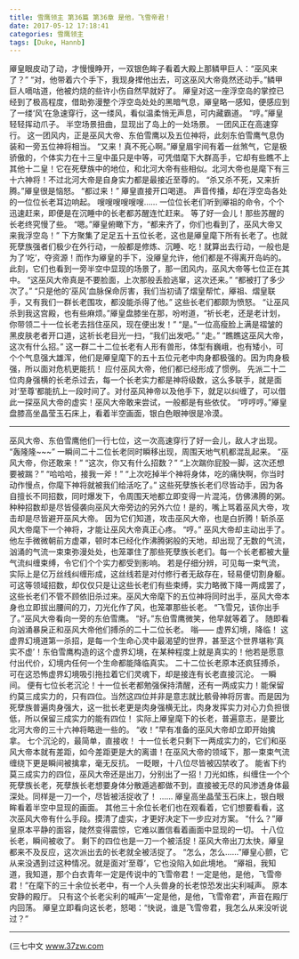```yaml
---
title: 雪鹰领主 第36篇 第36章 是他，飞雪帝君！
date: 2017-05-12 17:18:41
categories: 雪鹰领主
tags: [Duke, Hannb]
---
```


厣皇眼皮动了动，才慢慢睁开，一双银色眸子看着大殿上那鳞甲巨人：“巫风来了？”
“对，他带着六个手下，我现身撵他出去，可这巫风大帝竟然还动手。”鳞甲巨人嘀咕道，他被灼烧的些许小伤自然早就好了。
厣皇对这一座浮空岛的掌控已经到了极高程度，借助弥漫整个浮空岛处处的黑暗气息，厣皇略一感知，便感应到了一缕‘风’在急速穿行，这一缕风，看似温柔悄无声息，可内藏霸道。
“哼。”厣皇轻轻挥动爪子。
半空场景扭曲，显现出了岛上的一处场景。
一团风正在高速穿行。
这一团风内，正是巫风大帝、东伯雪鹰以及五位神将，此刻东伯雪鹰气息伪装和一旁五位神将相当。
“又来！真不死心啊。”厣皇眉宇间有着一丝煞气，它是极骄傲的，个体实力在十三皇中虽只是中等，可凭借麾下大群高手，它却有些瞧不上其他十二皇！它在死孽族中的地位，和北河大帝有些相似。北河大帝也是麾下有三十六神将！不过北河大帝是自身实力都是最接近至尊的。
“杀又杀不死，又来折腾。”厣皇很是恼怒。
“都过来！”
厣皇直接开口喝道。
声音传播，却在浮空岛各处的一位位长老耳边响起。
嗖嗖嗖嗖嗖嗖……
一位位长老们听到厣祖的命令，个个迅速赶来，即便是在沉睡中的长老都苏醒连忙赶来。
等了好一会儿！那些苏醒的长老终究慢了些。
“嗯。”厣皇俯瞰下方，“都来齐了，你们也看到了，巫风大帝又来我浮空岛！”
下方聚集了足足五十五位长老，这也是厣皇麾下所有长老了。也就死孽族强者们极少在外行动，一般都是修炼、沉睡、吃！就算出去行动，一般也是为了‘吃’，夺资源！而作为厣皇的手下，没厣皇允许，他们都是不得离开岛屿的。
此刻，它们也看到一旁半空中显现的场景了，那一团风内，巫风大帝等七位正在其中。
“这巫风大帝真是不要脸面，上次那般丢脸逃窜，这次还来。”
“都被打了多少次了。”
“只是他的‘巫风’血脉保命厉害，我们当初请了熠皇帮忙，厣祖、熠皇联手，又有我们一群长老围攻，都没能杀得了他。”
这些长老们都颇为愤怒。
“让巫风杀到我这宫殿，也有些麻烦。”厣皇盘膝坐在那，吩咐道，“祈长老，还是老计划，你带领二十一位长老去挡住巫风，现在便出发！”
“是。”一位高瘦脸上满是褶皱的黑皮肤老者开口道，这祈长老目光一扫，“我们出发吧。”
“走。”
“瞧瞧这巫风大帝，这次有什么招。”
这一群二十二位长老有人形有兽形，体型有巍峨，也有矮小，可个个气息强大雄浑，他们是厣皇麾下的五十五位元老中肉身都极强的。因为肉身极强，所以面对危机更能抗！
应付巫风大帝，他们都已经形成了惯例。
先派二十二位肉身强横的长老杀过去，每一个长老实力都是神将级数，这么多联手，就是面对‘至尊’都能抗上一段时间了。对付巫风神帝以及他手下，就足以纠缠了，可以借此一探巫风大帝的虚实！巫风大帝敢来尝试，一般都是有些依仗。
“哼哼哼。”厣皇盘膝高坐晶莹玉石床上，看着半空画面，银白色眼神很是冷漠。
******
巫风大帝、东伯雪鹰他们一行七位，这一次高速穿行了好一会儿，敌人才出现。
“轰隆隆~~~”
一瞬间二十二位长老同时瞬移出现，周围天地气机都混乱起来。
“巫风大帝，你还敢来！”
“这次，你又有什么招数？”
“上次踹你屁股一脚，这次还想要被踹？”
“哈哈哈，接我一斧！”
“上次吃掉半个神将身体，吃的痛快啊，你当时动作慢点，你麾下神将就被我们给活吃了。”
这些死孽族长老们尽皆动手，因为各自擅长不同招数，同时爆发下，令周围天地都立即变得一片混沌，仿佛沸腾的粥。种种招数却是尽皆侵袭向巫风大帝旁边的另外六位！是的，嘴上骂着巫风大帝，攻击却是尽皆避开巫风大帝。
因为它们知道，攻击巫风大帝，也是白折腾！斩杀巫风大帝麾下一个神将，才能让巫风大帝真正心疼。
“哼。”
巫风大帝却主动出手了。
他左手微微朝前方虚罩，顿时本已经化作沸腾粥般的天地，却出现了无数的气流，汹涌的气流一束束弥漫处处，也笼罩住了那些死孽族长老们。每一个长老都被大量气流纠缠束缚，令它们个个实力都受到影响。
若是仔细分辨，可见每一束气流，实际上是亿万丝线纠缠形成，这丝线若是对付修行者无敌存在，轻易便切割身躯。
可这等领域招数，却仅仅只是让这些长老们有些束缚，实力略微下降一两成罢了，这些长老们不管不顾依旧杀过来。巫风大帝麾下的五位神将同时出手，巫风大帝本身也立即拔出腰间的刀，刀光化作了风，也笼罩那些长老。
“飞雪兄，该你出手了。”巫风大帝看向一旁的东伯雪鹰。
“好。”东伯雪鹰微笑，他早就等着了。
随即看向汹涌暴戾正和巫风大帝他们搏杀的二十二位长老。
嗡——
虚界幻境，降临！
这虚界幻境道第一杀招，是每一个生命心灵中最渴望的世界，甚至这个世界堪称‘真实不虚’！东伯雪鹰构造的这个虚界幻境，在某种程度上就是真实的！他若是愿意付出代价，幻境内任何一个生命都能降临真实。
二十二位长老原本还疯狂搏杀，可在这恐怖虚界幻境吸引拖拉着它们灵魂下，却是接连有长老直接沉沦。
一瞬间。
便有七位长老沉沦！十一位长老都勉强保持清醒，还有一两成实力！能保留约莫三成实力的，只有四位。当然这四位并非是意志就比骸骨神将厉害。而是因为死孽族普遍肉身强大，这一批长老更是肉身强横无比，肉身发挥实力对心力负担很低，所以保留三成实力的能有四位！
实际上厣皇麾下的长老，普遍意志，是要比北河大帝的三十六神将略逊一些的。
“收！”早有准备的巫风大帝却立即开始擒拿。
七个沉沦的，最简单，直接收！
十一位长老只剩下一两成实力的，它们和巫风大帝本就有差距，如今差距更是大的离谱！在巫风大帝的领域下，那一束束气流缠绕下更是瞬间被擒拿，毫无反抗。
一眨眼，十八位尽皆被囚禁收了。
能省下约莫三成实力的四位，巫风大帝还是出刀，分别出了一招！刀光如练，纠缠住一个个死孽族长老，死孽族长老想要身体分散遁逃都做不到，直接被无尽的风渗透身体最深处。同样是一刀一个，尽皆被活捉收了！
……
厣皇高坐晶莹玉石床上，银白眼眸看着半空中显现的画面。
其他三十余位长老们也在观看着，它们想要看看，这次巫风大帝有什么手段。摸清了虚实，才更好决定下一步应对方案。
“什么？”厣皇原本平静的面容，陡然变得震惊，它难以置信看着画面中显现的一切。
十八位长老，瞬间被收了。
剩下的四位也是一刀一个被活捉！巫风大帝出刀太快，厣皇都来不及反应，这次派出去的长老就全被活捉了。
“怎么，怎么……”厣皇心颤，它从来没遇到过这种情况。就是面对‘至尊’，它也没陷入如此境地。
“厣祖，我知道，我知道，那个白衣青年一定是传说中的飞雪帝君！一定是他，是他，飞雪帝君！”在麾下的三十余位长老中，有一个人头兽身的长老惊恐发出尖利喊声。
原本安静的殿厅。
只有这个长老尖利的喊声‘一定是他，是他，飞雪帝君’，声音在殿厅内回荡。
厣皇立即看向这长老，怒喝：“快说，谁是飞雪帝君，我怎么从来没听说过？”
******
(三七中文 www.37zw.com